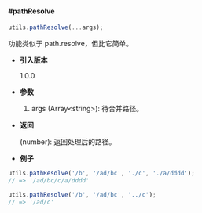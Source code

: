 #### #pathResolve

```javascript
utils.pathResolve(...args);
```

功能类似于 path.resolve，但比它简单。

- **引入版本**

    1.0.0

- **参数**

    1. args (Array&lt;string&gt;): 待合并路径。

- **返回**

    (number): 返回处理后的路径。

- **例子**

```javascript
utils.pathResolve('/b', '/ad/bc', './c', './a/dddd');
// => '/ad/bc/c/a/dddd'

utils.pathResolve('/b', '/ad/bc', '../c');
// => '/ad/c'
```
